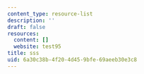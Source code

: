 ```yaml
---
content_type: resource-list
description: ''
draft: false
resources:
  content: []
  website: test95
title: sss
uid: 6a30c38b-4f20-4d45-9bfe-69aeeb30e3c8
---
```

